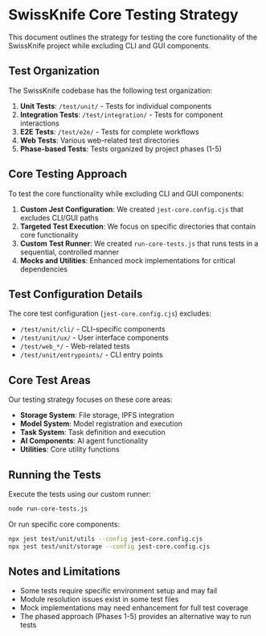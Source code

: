 # SwissKnife Core Testing Strategy

This document outlines the strategy for testing the core functionality of the SwissKnife project while excluding CLI and GUI components.

## Test Organization

The SwissKnife codebase has the following test organization:

1. **Unit Tests**: `/test/unit/` - Tests for individual components
2. **Integration Tests**: `/test/integration/` - Tests for component interactions
3. **E2E Tests**: `/test/e2e/` - Tests for complete workflows
4. **Web Tests**: Various web-related test directories
5. **Phase-based Tests**: Tests organized by project phases (1-5)

## Core Testing Approach

To test the core functionality while excluding CLI and GUI components:

1. **Custom Jest Configuration**: We created `jest-core.config.cjs` that excludes CLI/GUI paths
2. **Targeted Test Execution**: We focus on specific directories that contain core functionality
3. **Custom Test Runner**: We created `run-core-tests.js` that runs tests in a sequential, controlled manner
4. **Mocks and Utilities**: Enhanced mock implementations for critical dependencies

## Test Configuration Details

The core test configuration (`jest-core.config.cjs`) excludes:

- `/test/unit/cli/` - CLI-specific components
- `/test/unit/ux/` - User interface components
- `/test/web_*/` - Web-related tests
- `/test/unit/entrypoints/` - CLI entry points

## Core Test Areas

Our testing strategy focuses on these core areas:

- **Storage System**: File storage, IPFS integration
- **Model System**: Model registration and execution
- **Task System**: Task definition and execution
- **AI Components**: AI agent functionality
- **Utilities**: Core utility functions

## Running the Tests

Execute the tests using our custom runner:

```bash
node run-core-tests.js
```

Or run specific core components:

```bash
npx jest test/unit/utils --config jest-core.config.cjs
npx jest test/unit/storage --config jest-core.config.cjs
```

## Notes and Limitations

- Some tests require specific environment setup and may fail
- Module resolution issues exist in some test files
- Mock implementations may need enhancement for full test coverage
- The phased approach (Phases 1-5) provides an alternative way to run tests
